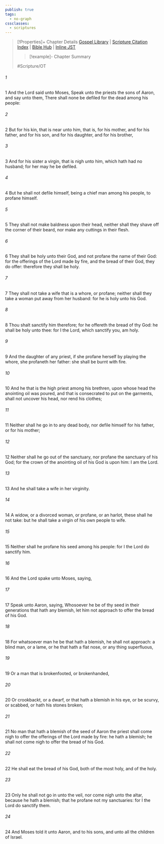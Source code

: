 ```yaml
---
publish: true
tags:
  - no-graph
cssclasses:
  - scriptures
---
```

>[!Properties]+ Chapter Details
>[Gospel Library](https://churchofjesuschrist.org/study/scriptures/ot/lev/21?lang=eng)    |    [Scripture Citation Index](https://scriptures.byu.edu/#06715::c06715)    |    [Bible Hub](https://biblehub.com/leviticus/21.htm)    |    [Inline JST](https://scripturetoolbox.com/html/ic/Leviticus/21.html)
>>[!example]- Chapter Summary
>> 
> 
>
>#Scripture/OT
###### 1
1 And the Lord said unto Moses, Speak unto the priests the sons of Aaron, and say unto them, There shall none be defiled for the dead among his people:
###### 2
2 But for his kin, that is near unto him, that is, for his mother, and for his father, and for his son, and for his daughter, and for his brother,
###### 3
3 And for his sister a virgin, that is nigh unto him, which hath had no husband; for her may he be defiled.
###### 4
4 But he shall not defile himself, being a chief man among his people, to profane himself.
###### 5
5 They shall not make baldness upon their head, neither shall they shave off the corner of their beard, nor make any cuttings in their flesh.
###### 6
6 They shall be holy unto their God, and not profane the name of their God: for the offerings of the Lord made by fire, and the bread of their God, they do offer: therefore they shall be holy.
###### 7
7 They shall not take a wife that is a whore, or profane; neither shall they take a woman put away from her husband: for he is holy unto his God.
###### 8
8 Thou shalt sanctify him therefore; for he offereth the bread of thy God: he shall be holy unto thee: for I the Lord, which sanctify you, am holy.
###### 9
9 And the daughter of any priest, if she profane herself by playing the whore, she profaneth her father: she shall be burnt with fire.
###### 10
10 And he that is the high priest among his brethren, upon whose head the anointing oil was poured, and that is consecrated to put on the garments, shall not uncover his head, nor rend his clothes;
###### 11
11 Neither shall he go in to any dead body, nor defile himself for his father, or for his mother;
###### 12
12 Neither shall he go out of the sanctuary, nor profane the sanctuary of his God; for the crown of the anointing oil of his God is upon him: I am the Lord.
###### 13
13 And he shall take a wife in her virginity.
###### 14
14 A widow, or a divorced woman, or profane, or an harlot, these shall he not take: but he shall take a virgin of his own people to wife.
###### 15
15 Neither shall he profane his seed among his people: for I the Lord do sanctify him.
###### 16
16 And the Lord spake unto Moses, saying,
###### 17
17 Speak unto Aaron, saying, Whosoever he be of thy seed in their generations that hath any blemish, let him not approach to offer the bread of his God.
###### 18
18 For whatsoever man he be that hath a blemish, he shall not approach: a blind man, or a lame, or he that hath a flat nose, or any thing superfluous,
###### 19
19 Or a man that is brokenfooted, or brokenhanded,
###### 20
20 Or crookbackt, or a dwarf, or that hath a blemish in his eye, or be scurvy, or scabbed, or hath his stones broken;
###### 21
21 No man that hath a blemish of the seed of Aaron the priest shall come nigh to offer the offerings of the Lord made by fire: he hath a blemish; he shall not come nigh to offer the bread of his God.
###### 22
22 He shall eat the bread of his God, both of the most holy, and of the holy.
###### 23
23 Only he shall not go in unto the veil, nor come nigh unto the altar, because he hath a blemish; that he profane not my sanctuaries: for I the Lord do sanctify them.
###### 24
24 And Moses told it unto Aaron, and to his sons, and unto all the children of Israel.
